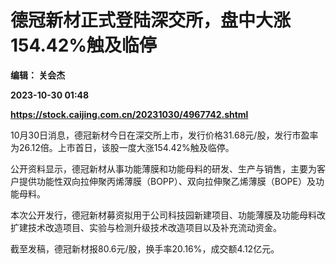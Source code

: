 # 德冠新材正式登陆深交所，盘中大涨154.42%触及临停
**编辑： 关会杰**

**2023-10-30 01:48**

**https://stock.caijing.com.cn/20231030/4967742.shtml**

10月30日消息，德冠新材今日在深交所上市，发行价格31.68元/股，发行市盈率为26.12倍。上市首日，该股一度大涨154.42%触及临停。

公开资料显示，德冠新材从事功能薄膜和功能母料的研发、生产与销售，主要为客户提供功能性双向拉伸聚丙烯薄膜（BOPP）、双向拉伸聚乙烯薄膜（BOPE）及功能母料。

本次公开发行，德冠新材募资拟用于公司科技园新建项目、功能薄膜及功能母料改扩建技术改造项目、实验与检测升级技术改造项目以及补充流动资金。

截至发稿，德冠新材报80.6元/股，换手率20.16%，成交额4.12亿元。